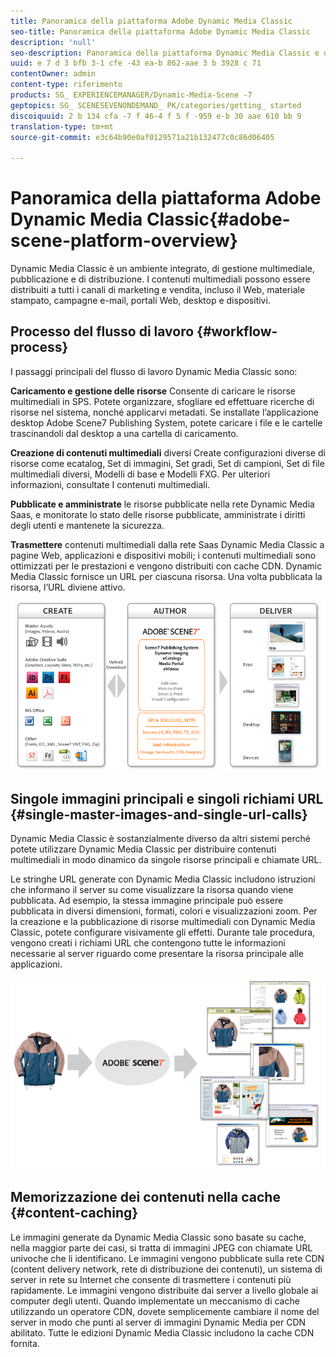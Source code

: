 ```yaml
---
title: Panoramica della piattaforma Adobe Dynamic Media Classic
seo-title: Panoramica della piattaforma Adobe Dynamic Media Classic
description: 'null'
seo-description: Panoramica della piattaforma Dynamic Media Classic e del flusso di lavoro.
uuid: e 7 d 3 bfb 3-1 cfe -43 ea-b 862-aae 3 b 3928 c 71
contentOwner: admin
content-type: riferimento
products: SG_ EXPERIENCEMANAGER/Dynamic-Media-Scene -7
geptopics: SG_ SCENESEVENONDEMAND_ PK/categories/getting_ started
discoiquuid: 2 b 134 cfa -7 f 46-4 f 5 f -959 e-b 30 aae 610 bb 9
translation-type: tm+mt
source-git-commit: e3c64b90e0af0129571a21b132477c0c86d06405

---
```



# Panoramica della piattaforma Adobe Dynamic Media Classic{#adobe-scene-platform-overview}

Dynamic Media Classic è un ambiente integrato, di gestione multimediale, pubblicazione e di distribuzione. I contenuti multimediali possono essere distribuiti a tutti i canali di marketing e vendita, incluso il Web, materiale stampato, campagne e-mail, portali Web, desktop e dispositivi.

## Processo del flusso di lavoro {#workflow-process}

I passaggi principali del flusso di lavoro Dynamic Media Classic sono:

**Caricamento e gestione delle risorse** Consente di caricare le risorse multimediali in SPS. Potete organizzare, sfogliare ed effettuare ricerche di risorse nel sistema, nonché applicarvi metadati. Se installate l’applicazione desktop Adobe Scene7 Publishing System, potete caricare i file e le cartelle trascinandoli dal desktop a una cartella di caricamento.

**Creazione di contenuti multimediali** diversi Create configurazioni diverse di risorse come ecatalog, Set di immagini, Set gradi, Set di campioni, Set di file multimediali diversi, Modelli di base e Modelli FXG. Per ulteriori informazioni, consultate I contenuti multimediali.

**Pubblicate e amministrate** le risorse pubblicate nella rete Dynamic Media Saas, e monitorate lo stato delle risorse pubblicate, amministrate i diritti degli utenti e mantenete la sicurezza.

**Trasmettere** contenuti multimediali dalla rete Saas Dynamic Media Classic a pagine Web, applicazioni e dispositivi mobili; i contenuti multimediali sono ottimizzati per le prestazioni e vengono distribuiti con cache CDN. Dynamic Media Classic fornisce un URL per ciascuna risorsa. Una volta pubblicata la risorsa, l’URL diviene attivo.

![Processo Flusso di lavoro Dynamic Media Classic](/help/assets/gs_workflow.png)

## Singole immagini principali e singoli richiami URL {#single-master-images-and-single-url-calls}

Dynamic Media Classic è sostanzialmente diverso da altri sistemi perché potete utilizzare Dynamic Media Classic per distribuire contenuti multimediali in modo dinamico da singole risorse principali e chiamate URL.

Le stringhe URL generate con Dynamic Media Classic includono istruzioni che informano il server su come visualizzare la risorsa quando viene pubblicata. Ad esempio, la stessa immagine principale può essere pubblicata in diversi dimensioni, formati, colori e visualizzazioni zoom. Per la creazione e la pubblicazione di risorse multimediali con Dynamic Media Classic, potete configurare visivamente gli effetti. Durante tale procedura, vengono creati i richiami URL che contengono tutte le informazioni necessarie al server riguardo come presentare la risorsa principale alle applicazioni.

![Dynamic Media Classic può trasmettere la stessa immagine principale a diversi supporti in diversi formati e formati.](/help/assets/gs_dynamic_publishing.png)

## Memorizzazione dei contenuti nella cache {#content-caching}

Le immagini generate da Dynamic Media Classic sono basate su cache, nella maggior parte dei casi, si tratta di immagini JPEG con chiamate URL univoche che li identificano. Le immagini vengono pubblicate sulla rete CDN (content delivery network, rete di distribuzione dei contenuti), un sistema di server in rete su Internet che consente di trasmettere i contenuti più rapidamente. Le immagini vengono distribuite dai server a livello globale ai computer degli utenti. Quando implementate un meccanismo di cache utilizzando un operatore CDN, dovete semplicemente cambiare il nome del server in modo che punti al server di immagini Dynamic Media per CDN abilitato. Tutte le edizioni Dynamic Media Classic includono la cache CDN fornita.
